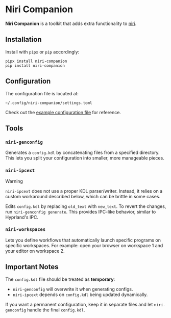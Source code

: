 # Niri Companion

**Niri Companion** is a toolkit that adds extra functionality to [niri](https://github.com/YaLTeR/niri).

## Installation

Install with `pipx` or `pip` accordingly:

```
pipx install niri-companion
pip install niri-companion
```

## Configuration

The configuration file is located at:

```
~/.config/niri-companion/settings.toml
```

Check out the [example configuration file](./examples/settings.toml) for reference.

## Tools

### `niri-genconfig`

Generates a `config.kdl` by concatenating files from a specified directory.
This lets you split your configuration into smaller, more manageable pieces.

### `niri-ipcext`

> [!WARNING]
> `niri-ipcext` does not use a proper KDL parser/writer. Instead, it relies on a custom workaround described below, which can be brittle in some cases.

Edits `config.kdl` by replacing `old_text` with `new_text`.
To revert the changes, run `niri-genconfig generate`.
This provides IPC-like behavior, similar to Hyprland's IPC.

### `niri-workspaces`

Lets you define workflows that automatically launch specific programs on specific workspaces.
For example: open your browser on workspace 1 and your editor on workspace 2.

## Important Notes

The `config.kdl` file should be treated as **temporary**:

* `niri-genconfig` will overwrite it when generating configs.
* `niri-ipcext` depends on `config.kdl` being updated dynamically.

If you want a permanent configuration, keep it in separate files and let `niri-genconfig` handle the final `config.kdl`.
